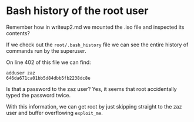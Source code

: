 # Bash history of the root user

Remember how in writeup2.md we mounted the .iso file and inspected its contents?

If we check out the `root/.bash_history` file we can see the entire history of commands run by the superuser.

On line 402 of this file we can find:
```shell
adduser zaz
646da671ca01bb5d84dbb5fb2238dc8e
```
Is that a password to the zaz user? Yes, it seems that root accidentally typed the password twice.

With this information, we can get root by just skipping straight to the zaz user and buffer overflowing `exploit_me`.

